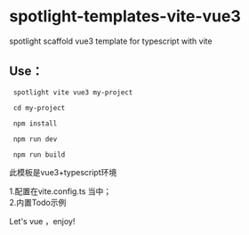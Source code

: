 # spotlight-templates-vite-vue3
spotlight scaffold vue3 template for typescript with vite<br>

## Use：

     spotlight vite vue3 my-project

     cd my-project

     npm install

     npm run dev

     npm run build

此模板是vue3+typescript环境<br>

1.配置在vite.config.ts 当中；<br>
2.内置Todo示例

Let's vue ，enjoy!
